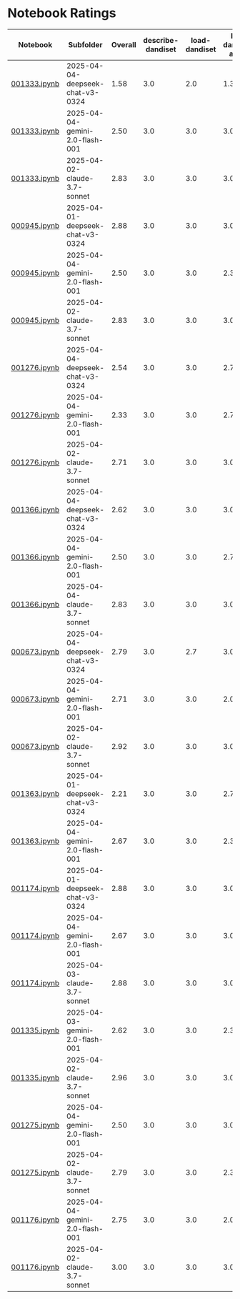 # Notebook Ratings

| Notebook | Subfolder | Overall | describe-dandiset | load-dandiset | load-dandiset-assets | load-nwb | load-nwb-data | visualize-nwb-data | plot-quality | plot-quantity |
| --- | --- | --- | --- | --- | --- | --- | --- | --- | --- | --- |
| [001333.ipynb](dandisets/001333/2025-04-04-deepseek-chat-v3-0324/001333.ipynb) | 2025-04-04-deepseek-chat-v3-0324 | 1.58 | 3.0 | 2.0 | 1.3 | 1.0 | 1.0 | 1.0 | 2.3 | 1.0 |
| [001333.ipynb](dandisets/001333/2025-04-04-gemini-2.0-flash-001/001333.ipynb) | 2025-04-04-gemini-2.0-flash-001 | 2.50 | 3.0 | 3.0 | 3.0 | 3.0 | 2.0 | 2.0 | 3.0 | 1.0 |
| [001333.ipynb](dandisets/001333/2025-04-02-claude-3.7-sonnet/001333.ipynb) | 2025-04-02-claude-3.7-sonnet | 2.83 | 3.0 | 3.0 | 3.0 | 3.0 | 3.0 | 2.3 | 2.3 | 3.0 |
| [000945.ipynb](dandisets/000945/2025-04-01-deepseek-chat-v3-0324/000945.ipynb) | 2025-04-01-deepseek-chat-v3-0324 | 2.88 | 3.0 | 3.0 | 3.0 | 3.0 | 2.3 | 3.0 | 3.0 | 2.7 |
| [000945.ipynb](dandisets/000945/2025-04-04-gemini-2.0-flash-001/000945.ipynb) | 2025-04-04-gemini-2.0-flash-001 | 2.50 | 3.0 | 3.0 | 2.3 | 3.0 | 2.7 | 3.0 | 2.0 | 1.0 |
| [000945.ipynb](dandisets/000945/2025-04-02-claude-3.7-sonnet/000945.ipynb) | 2025-04-02-claude-3.7-sonnet | 2.83 | 3.0 | 3.0 | 3.0 | 3.0 | 2.7 | 3.0 | 2.3 | 2.7 |
| [001276.ipynb](dandisets/001276/2025-04-04-deepseek-chat-v3-0324/001276.ipynb) | 2025-04-04-deepseek-chat-v3-0324 | 2.54 | 3.0 | 3.0 | 2.7 | 3.0 | 2.0 | 2.7 | 3.0 | 1.0 |
| [001276.ipynb](dandisets/001276/2025-04-04-gemini-2.0-flash-001/001276.ipynb) | 2025-04-04-gemini-2.0-flash-001 | 2.33 | 3.0 | 3.0 | 2.7 | 3.0 | 2.0 | 2.0 | 2.0 | 1.0 |
| [001276.ipynb](dandisets/001276/2025-04-02-claude-3.7-sonnet/001276.ipynb) | 2025-04-02-claude-3.7-sonnet | 2.71 | 3.0 | 3.0 | 3.0 | 3.0 | 1.7 | 3.0 | 2.0 | 3.0 |
| [001366.ipynb](dandisets/001366/2025-04-04-deepseek-chat-v3-0324/001366.ipynb) | 2025-04-04-deepseek-chat-v3-0324 | 2.62 | 3.0 | 3.0 | 3.0 | 3.0 | 2.0 | 3.0 | 3.0 | 1.0 |
| [001366.ipynb](dandisets/001366/2025-04-04-gemini-2.0-flash-001/001366.ipynb) | 2025-04-04-gemini-2.0-flash-001 | 2.50 | 3.0 | 3.0 | 2.7 | 3.0 | 2.0 | 2.7 | 2.7 | 1.0 |
| [001366.ipynb](dandisets/001366/2025-04-04-claude-3.7-sonnet/001366.ipynb) | 2025-04-04-claude-3.7-sonnet | 2.83 | 3.0 | 3.0 | 3.0 | 3.0 | 2.7 | 3.0 | 2.7 | 2.3 |
| [000673.ipynb](dandisets/000673/2025-04-04-deepseek-chat-v3-0324/000673.ipynb) | 2025-04-04-deepseek-chat-v3-0324 | 2.79 | 3.0 | 2.7 | 3.0 | 3.0 | 2.7 | 3.0 | 3.0 | 2.0 |
| [000673.ipynb](dandisets/000673/2025-04-04-gemini-2.0-flash-001/000673.ipynb) | 2025-04-04-gemini-2.0-flash-001 | 2.71 | 3.0 | 3.0 | 2.0 | 3.0 | 2.7 | 3.0 | 3.0 | 2.0 |
| [000673.ipynb](dandisets/000673/2025-04-02-claude-3.7-sonnet/000673.ipynb) | 2025-04-02-claude-3.7-sonnet | 2.92 | 3.0 | 3.0 | 3.0 | 3.0 | 2.7 | 3.0 | 2.7 | 3.0 |
| [001363.ipynb](dandisets/001363/2025-04-01-deepseek-chat-v3-0324/001363.ipynb) | 2025-04-01-deepseek-chat-v3-0324 | 2.21 | 3.0 | 3.0 | 2.7 | 3.0 | 2.0 | 3.0 | 1.0 | 0.0 |
| [001363.ipynb](dandisets/001363/2025-04-04-gemini-2.0-flash-001/001363.ipynb) | 2025-04-04-gemini-2.0-flash-001 | 2.67 | 3.0 | 3.0 | 2.3 | 3.0 | 2.0 | 3.0 | 3.0 | 2.0 |
| [001174.ipynb](dandisets/001174/2025-04-01-deepseek-chat-v3-0324/001174.ipynb) | 2025-04-01-deepseek-chat-v3-0324 | 2.88 | 3.0 | 3.0 | 3.0 | 3.0 | 3.0 | 3.0 | 3.0 | 2.0 |
| [001174.ipynb](dandisets/001174/2025-04-04-gemini-2.0-flash-001/001174.ipynb) | 2025-04-04-gemini-2.0-flash-001 | 2.67 | 3.0 | 3.0 | 3.0 | 3.0 | 2.3 | 3.0 | 3.0 | 1.0 |
| [001174.ipynb](dandisets/001174/2025-04-03-claude-3.7-sonnet/001174.ipynb) | 2025-04-03-claude-3.7-sonnet | 2.88 | 3.0 | 3.0 | 3.0 | 3.0 | 2.3 | 3.0 | 2.7 | 3.0 |
| [001335.ipynb](dandisets/001335/2025-04-03-gemini-2.0-flash-001/001335.ipynb) | 2025-04-03-gemini-2.0-flash-001 | 2.62 | 3.0 | 3.0 | 2.3 | 3.0 | 3.0 | 3.0 | 2.7 | 1.0 |
| [001335.ipynb](dandisets/001335/2025-04-02-claude-3.7-sonnet/001335.ipynb) | 2025-04-02-claude-3.7-sonnet | 2.96 | 3.0 | 3.0 | 3.0 | 3.0 | 2.7 | 3.0 | 3.0 | 3.0 |
| [001275.ipynb](dandisets/001275/2025-04-04-gemini-2.0-flash-001/001275.ipynb) | 2025-04-04-gemini-2.0-flash-001 | 2.50 | 3.0 | 3.0 | 3.0 | 3.0 | 2.0 | 2.7 | 2.3 | 1.0 |
| [001275.ipynb](dandisets/001275/2025-04-02-claude-3.7-sonnet/001275.ipynb) | 2025-04-02-claude-3.7-sonnet | 2.79 | 3.0 | 3.0 | 2.3 | 3.0 | 3.0 | 3.0 | 2.7 | 2.3 |
| [001176.ipynb](dandisets/001176/2025-04-04-gemini-2.0-flash-001/001176.ipynb) | 2025-04-04-gemini-2.0-flash-001 | 2.75 | 3.0 | 3.0 | 2.0 | 3.0 | 3.0 | 3.0 | 3.0 | 2.0 |
| [001176.ipynb](dandisets/001176/2025-04-02-claude-3.7-sonnet/001176.ipynb) | 2025-04-02-claude-3.7-sonnet | 3.00 | 3.0 | 3.0 | 3.0 | 3.0 | 3.0 | 3.0 | 3.0 | 3.0 |
